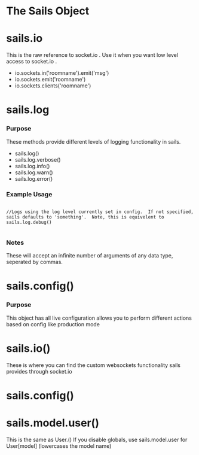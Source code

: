 The Sails Object
================


# sails.io
This is the raw reference to socket.io .  Use it when you want low level access to socket.io . 

- io.sockets.in('roomname').emit('msg')
- io.sockets.emit('roomname')
- io.sockets.clients('roomname')


# sails.log
### Purpose
These methods provide different levels of logging functionality in sails.

- sails.log() 
- sails.log.verbose() 
- sails.log.info()
- sails.log.warn()
- sails.log.error()

### Example Usage
```

//Logs using the log level currently set in config.  If not specified, sails defaults to 'something'.  Note, this is equivelent to sails.log.debug() 


```

### Notes
These will accept an infinite number of arguments of any data type, seperated by commas.


# sails.config()
### Purpose

This object has all live configuration
    allows you to perform different actions based on config like production mode 


# sails.io()
These is where you can find the custom websockets functionality sails provides through socket.io

# sails.config()

# sails.model.user()

This is the same as User.<modelName>()
If you disable globals, use sails.model.user for User[model]
(lowercases the model name)

